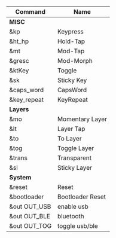 | Command | Name |
| --- | -------- |
| **MISC**| |
| &kp | Keypress |
| &ht_hp | Hold-Tap |
| &mt | Mod-Tap |
| &gresc | Mod-Morph |
| &ktKey | Toggle |
| &sk | Sticky Key |
| &caps_word | CapsWord |
| &key_repeat | KeyRepeat |
| **Layers** |  |
| &mo | Momentary Layer |
| &lt | Layer Tap |
| &to | To Layer |
| &tog | Toggle Layer |
| &trans | Transparent |
| &sl | Sticky Layer |
| **System** |  |
| &reset | Reset |
| &bootloader | Bootloader Reset |
| &out OUT_USB | enable usb |
| &out OUT_BLE | bluetooth |
| &out OUT_TOG | toggle usb/ble|
